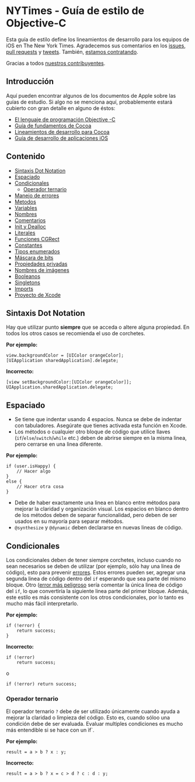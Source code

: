 # NYTimes - Guía de estilo de Objective-C

Esta guía de estilo define los lineamientos de desarrollo para los equipos de iOS en The New York Times. Agradecemos sus comentarios en los [issues](https://github.com/NYTimes/objetive-c-style-guide/issues), [pull requests](https://github.com/NYTimes/objetive-c-style-guide/pulls) y [tweets](https://twitter.com/nytimesmobile). También, [estamos contratando](http://jobs.nytco.com/job/New-York-iOS-Developer-Job-NY-10001/73366300/).

Gracias a todos [nuestros contribuyentes](https://github.com/NYTimes/objective-c-style-guide/contributors).

## Introducción

Aquí pueden encontrar algunos de los documentos de Apple sobre las guías de estudio. Si algo no se menciona aquí, probablemente estará cubierto con gran detalle en alguno de éstos:

* [El lenguaje de programación Objective -C](http://developer.apple.com/library/mac/#documentation/Cocoa/Conceptual/ObjectiveC/Introduction/introObjectiveC.html)
* [Guía de fundamentos de Cocoa](https://developer.apple.com/library/mac/#documentation/Cocoa/Conceptual/CocoaFundamentals/Introduction/Introduction.html)
* [Lineamientos de desarrollo para Cocoa](https://developer.apple.com/library/mac/#documentation/Cocoa/Conceptual/CodingGuidelines/CodingGuidelines.html)
* [Guía de desarrollo de aplicaciones iOS](http://developer.apple.com/library/ios/#documentation/iphone/conceptual/iphoneosprogrammingguide/Introduction/Introduction.html)

## Contenido

* [Sintaxis Dot Notation](#sintaxis-dot-notation)
* [Espaciado](#espaciado)
* [Condicionales](#condicionales)
  * [Operador ternario](#operador-ternario)
* [Manejo de errores](#error-handling)
* [Metodos](#methods)
* [Variables](#variables)
* [Nombres](#naming)
* [Comentarios](#comments)
* [Init y Dealloc](#init-and-dealloc)
* [Literales](#literals)
* [Funciones CGRect](#cgrect-functions)
* [Constantes](#constants)
* [Tipos enumerados](#enumerated-types)
* [Máscara de bits](#bitmasks)
* [Propiedades privadas](#private-properties)
* [Nombres de imágenes](#image-naming)
* [Booleanos](#booleans)
* [Singletons](#singletons)
* [Imports](#imports)
* [Proyecto de Xcode](#xcode-project)

## Sintaxis Dot Notation

Hay que utilizar punto **siempre** que se acceda o altere alguna propiedad. En todos los otros casos se recomienda el uso de corchetes.

**Por ejemplo:**
```objc
view.backgroundColor = [UIColor orangeColor];
[UIApplication sharedApplication].delegate;
```

**Incorrecto:**
```objc
[view setBackgroundColor:[UIColor orangeColor]];
UIApplication.sharedApplication.delegate;
```

## Espaciado

* Se tiene que indentar usando 4 espacios. Nunca se debe de indentar con tabuladores. Asegúrate que tienes activada esta función en Xcode.
* Los métodos o cualquier otro bloque de código que utilice llaves (`if`/`else`/`switch`/`while` etc.) deben de abrirse siempre en la misma linea, pero cerrarse en una linea diferente.

**Por ejemplo:**
```objc
if (user.isHappy) {
    // Hacer algo
}
else {
    // Hacer otra cosa
}
```
* Debe de haber exactamente una linea en blanco entre métodos para mejorar la claridad y organización visual. Los espacios en blanco dentro de los métodos deben de separar funcionalidad, pero deben de ser usados en su mayoría para separar métodos.
* `@synthesize` y `@dynamic` deben declararse en nuevas lineas de código.

## Condicionales

Los condicionales deben de tener siempre corchetes, incluso cuando no sean necesarios se deben de utilizar (por ejemplo, sólo hay una linea de código), esto para prevenir [errores](https://github.com/NYTimes/objective-c-style-guide/issues/26#issuecomment-22074256). Estos errores pueden ser, agregar una segunda linea de código dentro del `if` esperando que sea parte del mismo bloque. Otro ([error más peligroso](http://programmers.stackexchange.com/a/16530) 
sería comentar la única linea de código del `if`, lo que convertiría la siguiente linea parte del primer bloque. Además, este estilo es más consistente con los otros condicionales, por lo tanto es mucho más fácil interpretarlo.

**Por ejemplo:**
```objc
if (!error) {
    return success;
}
```

**Incorrecto:**
```objc
if (!error)
    return success;
```

o

```objc
if (!error) return success;
```

### Operador ternario

El operador ternario `?` debe de ser utilizado únicamente cuando ayuda a mejorar la claridad o limpieza del código. Esto es, cuando sóloo una condición debe de ser evaluada. Evaluar multiples condiciones es mucho más entendible si se hace con un ìf`.

**Por ejemplo:**
```objc
result = a > b ? x : y;
```

**Incorrecto:**
```objc
result = a > b ? x = c > d ? c : d : y;
```